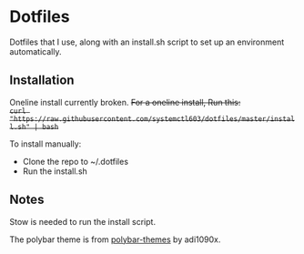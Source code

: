 # Dotfiles

Dotfiles that I use, along with an install.sh script to set up an environment automatically.

## Installation

Oneline install currently broken.
~~For a oneline install, Run this: \
`curl "https://raw.githubusercontent.com/systemctl603/dotfiles/master/install.sh" | bash`~~

To install manually:

- Clone the repo to ~/.dotfiles
- Run the install.sh

## Notes

Stow is needed to run the install script.

The polybar theme is from [polybar-themes](https://github.com/adi1090x/polybar-themes)
by adi1090x.
